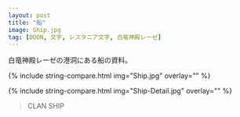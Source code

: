 ```yaml
---
layout: post
title: "船"
image: Ship.jpg
tag: [DDON, 文字, レスタニア文字, 白竜神殿レーゼ]
---
```


白竜神殿レーゼの港洞にある船の資料。

{% include string-compare.html img="Ship.jpg" overlay="" %}

> 
>



{% include string-compare.html img="Ship-Detail.jpg" overlay="" %}

> CLAN SHIP

